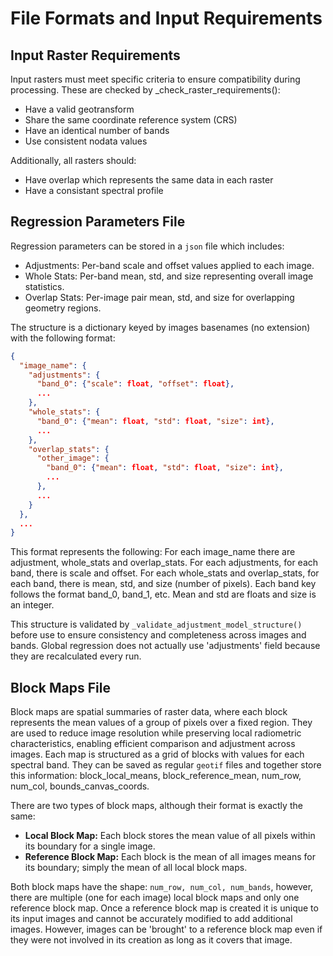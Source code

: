 # File Formats and Input Requirements

## Input Raster Requirements
Input rasters must meet specific criteria to ensure compatibility during processing. These are checked by _check_raster_requirements():

- Have a valid geotransform
- Share the same coordinate reference system (CRS)
- Have an identical number of bands
- Use consistent nodata values

Additionally, all rasters should:

 - Have overlap which represents the same data in each raster
 - Have a consistant spectral profile 

## Regression Parameters File
Regression parameters can be stored in a `json` file which includes:

 - Adjustments: Per-band scale and offset values applied to each image.
 - Whole Stats: Per-band mean, std, and size representing overall image statistics.
 - Overlap Stats: Per-image pair mean, std, and size for overlapping geometry regions.

The structure is a dictionary keyed by images basenames (no extension) with the following format:

```json
{
  "image_name": {
    "adjustments": {
      "band_0": {"scale": float, "offset": float},
      ...
    },
    "whole_stats": {
      "band_0": {"mean": float, "std": float, "size": int},
      ...
    },
    "overlap_stats": {
      "other_image": {
        "band_0": {"mean": float, "std": float, "size": int},
        ...
      },
      ...
    }
  },
  ...
}
```
This format represents the following: For each image_name there are adjustment, whole_stats and overlap_stats. For each adjustments, for each band, there is scale and offset. For each whole_stats and overlap_stats, for each band, there is mean, std, and size (number of pixels). Each band key follows the format band_0, band_1, etc. Mean and std are floats and size is an integer.

This structure is validated by `_validate_adjustment_model_structure()` before use to ensure consistency and completeness across images and bands. Global regression does not actually use 'adjustments' field because they are recalculated every run.

## Block Maps File
Block maps are spatial summaries of raster data, where each block represents the mean values of a group of pixels over a fixed region. They are used to reduce image resolution while preserving local radiometric characteristics, enabling efficient comparison and adjustment across images. Each map is structured as a grid of blocks with values for each spectral band. They can be saved as regular `geotif` files and together store this information: block_local_means, block_reference_mean, num_row, num_col, bounds_canvas_coords. 

There are two types of block maps, although their format is exactly the same:

 - **Local Block Map:** Each block stores the mean value of all pixels within its boundary for a single image.
 - **Reference Block Map:** Each block is the mean of all images means for its boundary; simply the mean of all local block maps.

Both block maps have the shape: `num_row, num_col, num_bands`, however, there are multiple (one for each image) local block maps and only one reference block map. Once a reference block map is created it is unique to its input images and cannot be accurately modified to add additional images. However, images can be 'brought' to a reference block map even if they were not involved in its creation as long as it covers that image.
